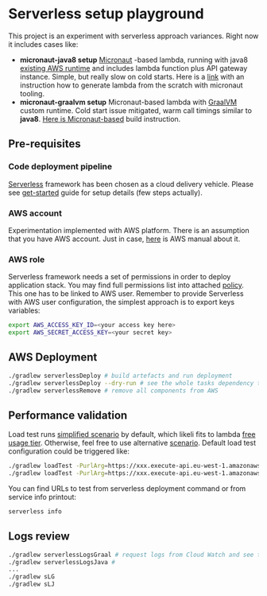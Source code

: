 # Serverless setup playground
This project is an experiment with serverless approach variances. Right now it includes cases like:
* **micronaut-java8 setup**
     [Micronaut](https://micronaut.io/) -based lambda, running with java8 [existing AWS runtime](https://micronaut-projects.github.io/micronaut-aws/latest/guide/#lambda)
     and includes lambda function plus API gateway instance. Simple, but really slow on cold starts. Here is a
     [link](https://micronaut-projects.github.io/micronaut-aws/latest/guide/#apiProxy) with an instruction how to generate 
     lambda from the scratch with micronaut tooling.
* **micronaut-graalvm setup**
    Micronaut-based lambda with [GraalVM](https://www.graalvm.org/docs/why-graal/) custom runtime. Cold start issue mitigated, 
    warm call timings similar to **java8**. [Here is Micronaut-based](https://micronaut-projects.github.io/micronaut-aws/latest/guide/#_custom_graalvm_native_runtimes)
    build instruction.

## Pre-requisites
### Code deployment pipeline
[Serverless](https://serverless.com/) framework has been chosen as a cloud delivery vehicle. Please see 
[get-started](https://serverless.com/framework/docs/getting-started/) guide for setup details (few steps actually).

### AWS account
Experimentation implemented with AWS platform. There is an assumption that you have AWS account. Just in case, 
[here](https://aws.amazon.com/ru/premiumsupport/knowledge-center/create-and-activate-aws-account/) is AWS manual about it.

### AWS role
Serverless framework needs a set of permissions in order to deploy application stack. You may find full permissions list 
into attached [policy](./deployment-policy.json). This one has to be linked to AWS user. Remember to provide Serverless
with AWS user configuration, the simplest approach is to export keys variables:
```bash
export AWS_ACCESS_KEY_ID=<your access key here>
export AWS_SECRET_ACCESS_KEY=<your secret key>
```

## AWS Deployment
```bash
./gradlew serverlessDeploy # build artefacts and run deployment
./gradlew serverlessDeploy --dry-run # see the whole tasks dependency tree with this command
./gradlew serverlessRemove # remove all components from AWS
```

## Performance validation
Load test runs [simplified scenario](./load-test-simple.js) by default, which likeli fits to lambda [free
usage tier](https://aws.amazon.com/ru/lambda/pricing/). Otherwise, feel free to use alternative 
[scenario](./load-test-ramping.js). Default load test configuration could be triggered like:
```bash
./gradlew loadTest -PurlArg=https://xxx.execute-api.eu-west-1.amazonaws.com/playground/ping/graal
./gradlew loadTest -PurlArg=https://xxx.execute-api.eu-west-1.amazonaws.com/playground/ping/java
```
You can find URLs to test from serverless deployment command or from service info printout:
```bash
serverless info
```

## Logs review
```bash
./gradlew serverlessLogsGraal # request logs from Cloud Watch and see them into console
./gradlew serverlessLogsJava #
...
./gradlew sLG
./gradlew sLJ
```

